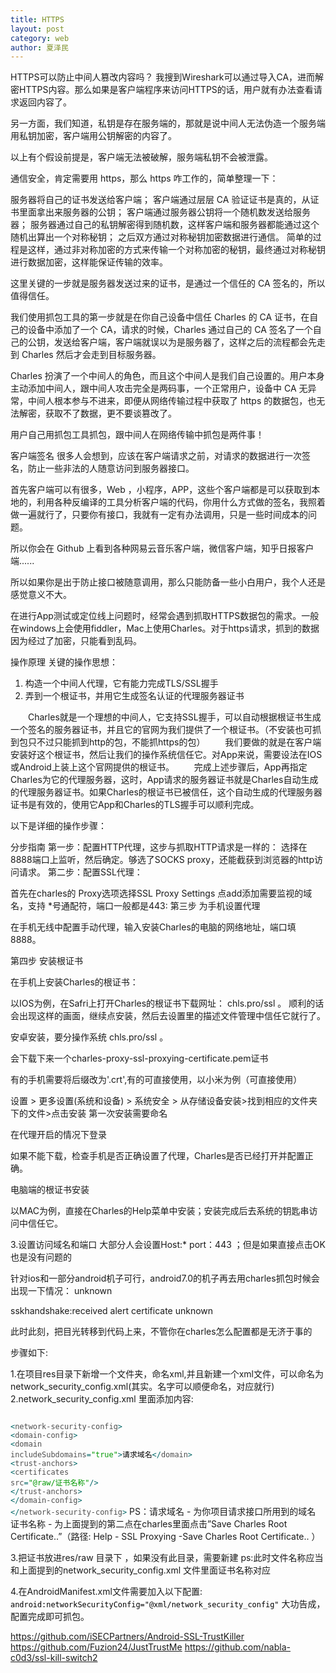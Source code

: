 ```yaml
---
title: HTTPS
layout: post
category: web
author: 夏泽民
---
```

HTTPS可以防止中间人篡改内容吗？
我搜到Wireshark可以通过导入CA，进而解密HTTPS内容。那么如果是客户端程序来访问HTTPS的话，用户就有办法查看请求返回内容了。

另一方面，我们知道，私钥是存在服务端的，那就是说中间人无法伪造一个服务端用私钥加密，客户端用公钥解密的内容了。

以上有个假设前提是，客户端无法被破解，服务端私钥不会被泄露。
<!-- more -->
通信安全，肯定需要用 https，那么 https 咋工作的，简单整理一下：

服务器将自己的证书发送给客户端；
客户端通过层层 CA 验证证书是真的，从证书里面拿出来服务器的公钥；
客户端通过服务器公钥将一个随机数发送给服务器；
服务器通过自己的私钥解密得到随机数，这样客户端和服务器都能通过这个随机出算出一个对称秘钥；
之后双方通过对称秘钥加密数据进行通信。
简单的过程是这样，通过非对称加密的方式来传输一个对称加密的秘钥，最终通过对称秘钥进行数据加密，这样能保证传输的效率。

这里关键的一步就是服务器发送过来的证书，是通过一个信任的 CA 签名的，所以值得信任。

我们使用抓包工具的第一步就是在你自己设备中信任 Charles 的 CA 证书，在自己的设备中添加了一个 CA，请求的时候，Charles 通过自己的 CA 签名了一个自己的公钥，发送给客户端，客户端就误以为是服务器了，这样之后的流程都会先走到 Charles 然后才会走到目标服务器。

Charles 扮演了一个中间人的角色，而且这个中间人是我们自己设置的。用户本身主动添加中间人，跟中间人攻击完全是两码事，一个正常用户，设备中 CA 无异常，中间人根本参与不进来，即便从网络传输过程中获取了 https 的数据包，也无法解密，获取不了数据，更不要谈篡改了。

用户自己用抓包工具抓包，跟中间人在网络传输中抓包是两件事！

客户端签名
很多人会想到，应该在客户端请求之前，对请求的数据进行一次签名，防止一些非法的人随意访问到服务器接口。

首先客户端可以有很多，Web ，小程序，APP，这些个客户端都是可以获取到本地的，利用各种反编译的工具分析客户端的代码，你用什么方式做的签名，我照着做一遍就行了，只要你有接口，我就有一定有办法调用，只是一些时间成本的问题。

所以你会在 Github 上看到各种网易云音乐客户端，微信客户端，知乎日报客户端......

所以如果你是出于防止接口被随意调用，那么只能防备一些小白用户，我个人还是感觉意义不大。

在进行App测试或定位线上问题时，经常会遇到抓取HTTPS数据包的需求。一般在windows上会使用fiddler，Mac上使用Charles。对于https请求，抓到的数据因为经过了加密，只能看到乱码。

操作原理
关键的操作思想：
1. 构造一个中间人代理，它有能力完成TLS/SSL握手
2. 弄到一个根证书，并用它生成签名认证的代理服务器证书

<p>　　Charles就是一个理想的中间人，它支持SSL握手，可以自动根据根证书生成一个签名的服务器证书，并且它的官网为我们提供了一个根证书。（不安装也可抓到包只不过只能抓到http的包，不能抓https的包）
　　我们要做的就是在客户端安装好这个根证书，然后让我们的操作系统信任它。对App来说，需要设法在IOS或Android上装上这个官网提供的根证书。
　　完成上述步骤后，App再指定Charles为它的代理服务器，这时，App请求的服务器证书就是Charles自动生成的代理服务器证书。如果Charles的根证书已被信任，这个自动生成的代理服务器证书是有效的，使用它App和Charles的TLS握手可以顺利完成。</p>

以下是详细的操作步骤：

分步指南
第一步：配置HTTP代理，这步与抓取HTTP请求是一样的：
选择在8888端口上监听，然后确定。够选了SOCKS proxy，还能截获到浏览器的http访问请求。
第二步：配置SSL代理：

首先在charles的 Proxy选项选择SSL Proxy Settings
点add添加需要监视的域名，支持 *号通配符，端口一般都是443:
第三步 为手机设置代理

在手机无线中配置手动代理，输入安装Charles的电脑的网络地址，端口填8888。

第四步 安装根证书

在手机上安装Charles的根证书：

以IOS为例，在Safri上打开Charles的根证书下载网址： chls.pro/ssl 。
顺利的话会出现这样的画面，继续点安装，然后去设置里的描述文件管理中信任它就行了。

安卓安装，要分操作系统 chls.pro/ssl 。

会下载下来一个charles-proxy-ssl-proxying-certificate.pem证书

有的手机需要将后缀改为'.crt',有的可直接使用，以小米为例（可直接使用）

设置 > 更多设置(系统和设备) > 系统安全 > 从存储设备安装>找到相应的文件夹下的文件>点击安装
第一次安装需要命名

在代理开启的情况下登录

如果不能下载，检查手机是否正确设置了代理，Charles是否已经打开并配置正确。

电脑端的根证书安装

以MAC为例，直接在Charles的Help菜单中安装；安装完成后去系统的钥匙串访问中信任它。

3.设置访问域名和端口 
大部分人会设置Host:* port：443 ；但是如果直接点击OK也是没有问题的

针对ios和一部分android机子可行，android7.0的机子再去用charles抓包时候会出现一下情况： 
unknown

sskhandshake:received alert certificate unknown

此时此刻，把目光转移到代码上来，不管你在charles怎么配置都是无济于事的

步骤如下:

1.在项目res目录下新增一个文件夹，命名xml,并且新建一个xml文件，可以命名为network_security_config.xml(其实。名字可以顺便命名，对应就行)
2.network_security_config.xml 里面添加内容:

<span style="color:#000000"><code class="language-xml"><span style="color:#006666"><?xml version="1.0" encoding="utf-8"?></span>
<span style="color:#006666"><<span style="color:#4f4f4f">network-security-config</span>></span>
    <span style="color:#006666"><<span style="color:#4f4f4f">domain-config</span>></span>
        <span style="color:#006666"><<span style="color:#4f4f4f">domain</span> <span style="color:#4f4f4f">includeSubdomains</span>=<span style="color:#009900">"true"</span>></span>请求域名<span style="color:#006666"></<span style="color:#4f4f4f">domain</span>></span>
        <span style="color:#006666"><<span style="color:#4f4f4f">trust-anchors</span>></span>
            <span style="color:#006666"><<span style="color:#4f4f4f">certificates</span> <span style="color:#4f4f4f">src</span>=<span style="color:#009900">"@raw/证书名称"</span>/></span>
        <span style="color:#006666"></<span style="color:#4f4f4f">trust-anchors</span>></span>
    <span style="color:#006666"></<span style="color:#4f4f4f">domain-config</span>></span>
<span style="color:#006666"></<span style="color:#4f4f4f">network-security-config</span>></span></code></span>
PS：请求域名 - 为你项目请求接口所用到的域名 
证书名称 - 为上面提到的第二点在charles里面点击”Save Charles Root Certificate..”（路径: Help - SSL Proxying -Save Charles Root Certificate.. ）

3.把证书放进res/raw 目录下 ，如果没有此目录，需要新建
ps:此时文件名称应当和上面提到的network_security_config.xml 文件里面证书名称对应

4.在AndroidManifest.xml文件需要加入以下配置: 
<span style="color:#000000"><code class="language-xml">android:networkSecurityConfig="@xml/network_security_config"</code></span>
大功告成，配置完成即可抓包。

https://github.com/iSECPartners/Android-SSL-TrustKiller
https://github.com/Fuzion24/JustTrustMe
https://github.com/nabla-c0d3/ssl-kill-switch2
